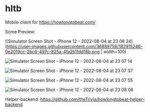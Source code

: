# hltb

Mobile client for https://howlongtobeat.com/

Some Preview:

![Simulator Screen Shot - iPhone 12 - 2022-08-04 at 23 08 24](https://user-images.githubusercontent.com/36889758/182915246-0e2019cc-2bc6-497c-825a-4fa2b1fdd18b.png | width=100)


![Simulator Screen Shot - iPhone 12 - 2022-08-04 at 23 07 14](https://user-images.githubusercontent.com/36889758/182915051-2cda176b-b875-400b-8813-68a7cb8b8468.png)


![Simulator Screen Shot - iPhone 12 - 2022-08-04 at 23 07 37](https://user-images.githubusercontent.com/36889758/182915125-0081c075-c2a6-4b29-9cf8-bda1b69e862c.png)


![Simulator Screen Shot - iPhone 12 - 2022-08-04 at 23 07 55](https://user-images.githubusercontent.com/36889758/182915175-49ef6d25-519a-4ef3-a3c7-23aad740fdac.png)


![Simulator Screen Shot - iPhone 12 - 2022-08-04 at 23 08 06](https://user-images.githubusercontent.com/36889758/182915203-41f523d4-4d0a-43d9-af2f-9a7ca39871f1.png)





Helper-backend: https://github.com/theTrivia/howlongtobeat-helper-backend
